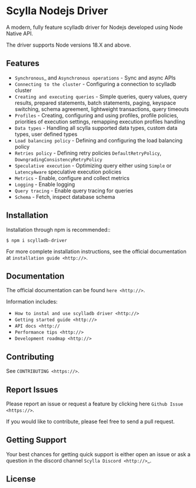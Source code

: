 # Scylla Nodejs Driver

A modern, fully feature scylladb driver for Nodejs developed using Node Native API.

The driver supports Node versions 18.X and above.

## Features

- `Synchronous`\_ and `Asynchronous operations` - Sync and async APIs
- `Connecting to the cluster` - Configuring a connection to scylladb cluster
- `Creating and executing queries` - Simple queries, query values, query results, prepared statements, batch statements, paging, keyspace switching, schema agreement, lightweight transactions, query timeouts
- `Profiles` - Creating, configuring and using profiles, profile policies, priorities of execution settings, remapping execution profiles handling
- `Data types` - Handling all scylla supported data types, custom data types, user defined types
- `Load balancing policy` - Defining and configuring the load balancing policy
- `Retries policy` - Defining retry policies `DefaultRetryPolicy`, `DowngradingConsistencyRetryPolicy`
- `Speculative execution` - Optimizing query either using `Simple` or `LatencyAware` speculative execution policies
- `Metrics` - Enable, configure and collect metrics
- `Logging` - Enable logging
- `Query tracing` - Enable query tracing for queries
- `Schema` - Fetch, inspect database schema

## Installation

Installation through npm is recommended::

    $ npm i scylladb-driver

For more complete installation instructions, see the official documentation at `installation guide <http://>`.

## Documentation

The official documentation can be found `here <http://>`.

Information includes:

- `How to instal and use scylladb driver <http://>`
- `Getting started guide <http://>`
- `API docs <http://`
- `Performance tips <http://>`
- `Development roadmap <http://>`

## Contributing

See `CONTRIBUTING <https://>`.

## Report Issues

Please report an issue or request a feature by clicking here
`Github Issue <https://>`.

If you would like to contribute, please feel free to send a pull request.

## Getting Support

Your best chances for getting quick support is either open an issue or ask a question in the discord channel `Scylla Discord <http://>`\_.

## License
